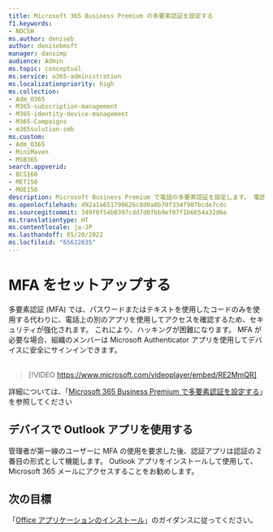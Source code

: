 ```yaml
---
title: Microsoft 365 Business Premium の多要素認証を設定する
f1.keywords:
- NOCSH
ms.author: deniseb
author: denisebmsft
manager: dansimp
audience: Admin
ms.topic: conceptual
ms.service: o365-administration
ms.localizationpriority: high
ms.collection:
- Adm_O365
- M365-subscription-management
- M365-identity-device-management
- M365-Campaigns
- m365solution-smb
ms.custom:
- Adm_O365
- MiniMaven
- MSB365
search.appverid:
- BCS160
- MET150
- MOE150
description: Microsoft Business Premium で電話の多要素認証を設定します。 電話に Microsoft Business Premium の MFA 機能を使用して、セキュリティを強化します。
ms.openlocfilehash: d92a1a651790626c8d8a8b70f334f907bcde7cdc
ms.sourcegitcommit: 349f0f54b0397cdd7d8fbb9ef07f1b6654a32d6e
ms.translationtype: HT
ms.contentlocale: ja-JP
ms.lasthandoff: 05/20/2022
ms.locfileid: "65622635"
---
```

# <a name="set-up-mfa"></a>MFA をセットアップする

多要素認証 (MFA) では、パスワードまたはテキストを使用したコードのみを使用する代わりに、電話上の別のアプリを使用してアクセスを確認するため、セキュリティが強化されます。 これにより、ハッキングが困難になります。 MFA が必要な場合、組織のメンバーは Microsoft Authenticator アプリを使用してデバイスに安全にサインインできます。 <br/><br/>

> [!VIDEO https://www.microsoft.com/videoplayer/embed/RE2MmQR]

詳細については、「[Microsoft 365 Business Premium で多要素認証を設定する](https://support.office.com/article/a32541df-079c-420d-9395-9d59354f7225)」を参照してください

## <a name="use-the-outlook-app-on-your-devices"></a>デバイスで Outlook アプリを使用する

管理者が第一線のユーザーに MFA の使用を要求した後、認証アプリは認証の 2 番目の形式として機能します。 Outlook アプリをインストールして使用して、Microsoft 365 メールにアクセスすることをお勧めします。

## <a name="next-objective"></a>次の目標

「[Office アプリケーションのインストール](m365bp-install-office-apps.md)」のガイダンスに従ってください。
